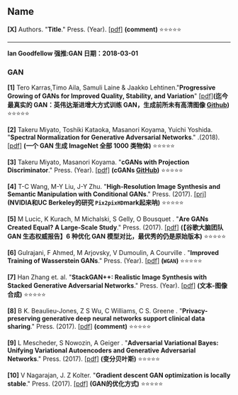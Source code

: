 ## Name   
**[X]** Authors. "**Title**." Press. (Year).
 [[pdf]](link) **(comment)**
 :star::star::star::star::star:    
 
 
 ---
**Ian Goodfellow 强推:GAN  日期：2018-03-01**
### GAN
**[1]** Tero Karras,Timo Aila, Samuli Laine & Jaakko Lehtinen."**Progressive Growing of GANs for Improved Quality, Stability, and Variation**" 
[[pdf]](https://arxiv.org/pdf/1710.10196.pdf)**(迄今最真实的 GAN：英伟达渐进增大方式训练 GAN，生成前所未有高清图像
[Github](https://github.com/tkarras/progressive_growing_of_gans))**
:star::star::star::star::star:  

**[2]** Takeru Miyato, Toshiki Kataoka, Masanori Koyama, Yuichi Yoshida. "**Spectral Normalization for Generative Adversarial Networks**." .(2018).
 [[pdf]](https://openreview.net/pdf?id=B1QRgziT-) **(一个 GAN 生成 ImageNet 全部 1000 类物体)**
 :star::star::star::star::star:   
 
 **[3]** Takeru Miyato, Masanori Koyama. "**cGANs with Projection Discriminator**." Press. (Year).
 [[pdf]](https://openreview.net/pdf?id=ByS1VpgRZ) **(cGANs [GitHub](https://github.com/pfnet-research/sngan_projection))**
 :star::star::star::star::star:   
 
 **[4]** T-C Wang, M-Y Liu, J-Y Zhu. "**High-Resolution Image Synthesis and Semantic Manipulation with Conditional GANs**." Press. (2017).
 [[prj]](https://tcwang0509.github.io/pix2pixHD/) **(NVIDIA和UC Berkeley的研究 `Pix2pixHD`mark起来呐)**
 :star::star::star::star::star:   
 
 **[5]** M Lucic, K Kurach, M Michalski, S Gelly, O Bousquet . "**Are GANs Created Equal? A Large-Scale Study**." Press. (2017).
 [[pdf]](https://arxiv.org/pdf/1711.10337.pdf) **(【谷歌大脑团队 GAN 生态权威报告】6 种优化 GAN 模型对比，最优秀的仍是原始版本)**
 :star::star::star::star::star:   
 
 **[6]** Gulrajani, F Ahmed, M Arjovsky, V Dumoulin, A Courville . "**Improved Training of Wasserstein GANs**." Press. (Year).
 [[pdf]](https://arxiv.org/pdf/1704.00028.pdf) **(`WGAN`)**
 :star::star::star::star::star:   
 
 **[7]** Han Zhang et. al. "**StackGAN++: Realistic Image Synthesis with Stacked Generative Adversarial Networks**." Press. (Year).
 [[pdf]](https://arxiv.org/pdf/1710.10916.pdf) **(文本-图像合成)**
 :star::star::star::star::star:   
 
 **[8]** B K. Beaulieu-Jones, Z S Wu, C Williams, C S. Greene . "**Privacy-preserving generative deep neural networks support clinical data sharing**." Press. (2017).
 [[pdf]](https://www.biorxiv.org/content/early/2017/07/05/159756) **(comment)**
 :star::star::star::star::star:   
 
  **[9]** L Mescheder, S Nowozin, A Geiger . "**Adversarial Variational Bayes: Unifying Variational Autoencoders and Generative Adversarial Networks**." Press. (2017).
 [[pdf]](https://arxiv.org/pdf/1701.04722.pdf) **(变分贝叶斯)**
 :star::star::star::star::star:   
 
  **[10]** V Nagarajan, J. Z Kolter. "**Gradient descent GAN optimization is locally stable**." Press. (2017).
 [[pdf]](link) **(GAN的优化方式)**
 :star::star::star::star::star:   
 
  


 